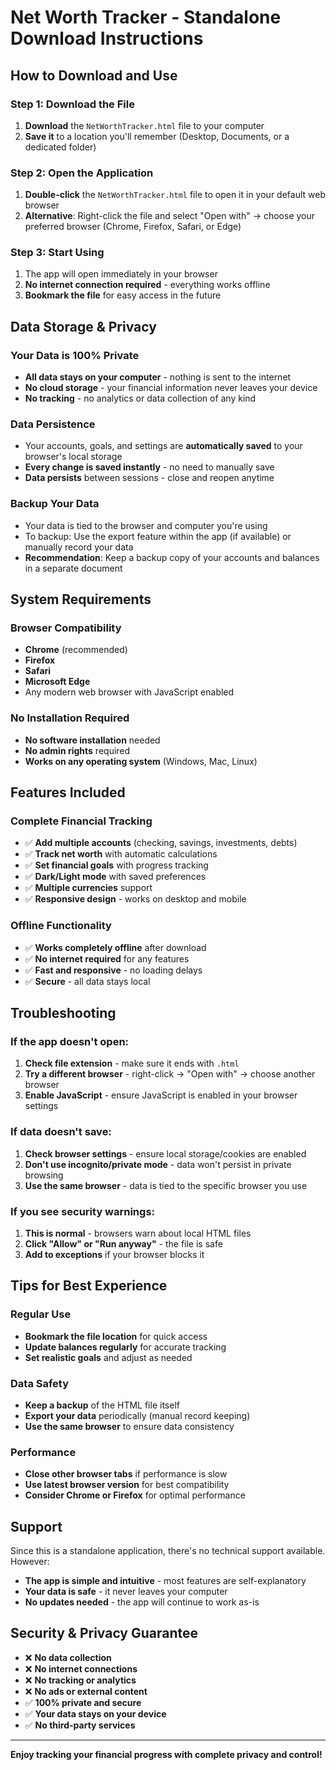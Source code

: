 
# Net Worth Tracker - Standalone Download Instructions

## How to Download and Use

### Step 1: Download the File
1. **Download** the `NetWorthTracker.html` file to your computer
2. **Save it** to a location you'll remember (Desktop, Documents, or a dedicated folder)

### Step 2: Open the Application
1. **Double-click** the `NetWorthTracker.html` file to open it in your default web browser
2. **Alternative**: Right-click the file and select "Open with" → choose your preferred browser (Chrome, Firefox, Safari, or Edge)

### Step 3: Start Using
1. The app will open immediately in your browser
2. **No internet connection required** - everything works offline
3. **Bookmark the file** for easy access in the future

## Data Storage & Privacy

### Your Data is 100% Private
- **All data stays on your computer** - nothing is sent to the internet
- **No cloud storage** - your financial information never leaves your device
- **No tracking** - no analytics or data collection of any kind

### Data Persistence
- Your accounts, goals, and settings are **automatically saved** to your browser's local storage
- **Every change is saved instantly** - no need to manually save
- **Data persists** between sessions - close and reopen anytime

### Backup Your Data
- Your data is tied to the browser and computer you're using
- To backup: Use the export feature within the app (if available) or manually record your data
- **Recommendation**: Keep a backup copy of your accounts and balances in a separate document

## System Requirements

### Browser Compatibility
- **Chrome** (recommended)
- **Firefox**
- **Safari**
- **Microsoft Edge**
- Any modern web browser with JavaScript enabled

### No Installation Required
- **No software installation** needed
- **No admin rights** required
- **Works on any operating system** (Windows, Mac, Linux)

## Features Included

### Complete Financial Tracking
- ✅ **Add multiple accounts** (checking, savings, investments, debts)
- ✅ **Track net worth** with automatic calculations
- ✅ **Set financial goals** with progress tracking
- ✅ **Dark/Light mode** with saved preferences
- ✅ **Multiple currencies** support
- ✅ **Responsive design** - works on desktop and mobile

### Offline Functionality
- ✅ **Works completely offline** after download
- ✅ **No internet required** for any features
- ✅ **Fast and responsive** - no loading delays
- ✅ **Secure** - all data stays local

## Troubleshooting

### If the app doesn't open:
1. **Check file extension** - make sure it ends with `.html`
2. **Try a different browser** - right-click → "Open with" → choose another browser
3. **Enable JavaScript** - ensure JavaScript is enabled in your browser settings

### If data doesn't save:
1. **Check browser settings** - ensure local storage/cookies are enabled
2. **Don't use incognito/private mode** - data won't persist in private browsing
3. **Use the same browser** - data is tied to the specific browser you use

### If you see security warnings:
1. **This is normal** - browsers warn about local HTML files
2. **Click "Allow" or "Run anyway"** - the file is safe
3. **Add to exceptions** if your browser blocks it

## Tips for Best Experience

### Regular Use
- **Bookmark the file location** for quick access
- **Update balances regularly** for accurate tracking
- **Set realistic goals** and adjust as needed

### Data Safety
- **Keep a backup** of the HTML file itself
- **Export your data** periodically (manual record keeping)
- **Use the same browser** to ensure data consistency

### Performance
- **Close other browser tabs** if performance is slow
- **Use latest browser version** for best compatibility
- **Consider Chrome or Firefox** for optimal performance

## Support

Since this is a standalone application, there's no technical support available. However:

- **The app is simple and intuitive** - most features are self-explanatory
- **Your data is safe** - it never leaves your computer
- **No updates needed** - the app will continue to work as-is

## Security & Privacy Guarantee

- ❌ **No data collection**
- ❌ **No internet connections**
- ❌ **No tracking or analytics**
- ❌ **No ads or external content**
- ✅ **100% private and secure**
- ✅ **Your data stays on your device**
- ✅ **No third-party services**

---

**Enjoy tracking your financial progress with complete privacy and control!**
